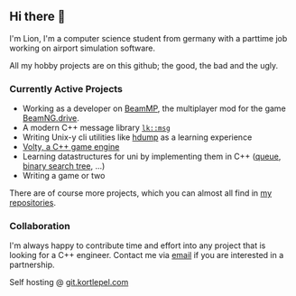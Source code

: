 ## Hi there 👋

I'm Lion, I'm a computer science student from germany with a parttime job working on airport simulation software.

All my hobby projects are on this github; the good, the bad and the ugly.

### Currently Active Projects

- Working as a developer on [BeamMP](https://beammp.com/), the multiplayer mod for the game [BeamNG.drive](https://beamng.com).
- A modern C++ message library [`lk::msg`](https://github.com/lionkor/lkmsg)
- Writing Unix-y cli utilities like [hdump](https://github.com/lionkor/hdump) as a learning experience
- [Volty, a C++ game engine](https://github.com/lionkor/Volty)
- Learning datastructures for uni by implementing them in C++ ([queue](https://github.com/lionkor/q), [binary search tree](https://github.com/lionkor/btree), ...)
- Writing a game or two

There are of course more projects, which you can almost all find in [my repositories](https://github.com/lionkor?tab=repositories&q=&type=public&language=). 

### Collaboration

I'm always happy to contribute time and effort into any project that is looking for a C++ engineer. Contact me via [email](mailto:development@kortlepel.com) if you are interested in a partnership.

Self hosting @ [git.kortlepel.com](https://git.kortlepel.com)
